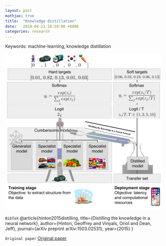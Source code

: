 ```yaml
---
layout: post
mathjax: true
title:  "Knowledge distillation"
date:   2019-04-21 18:59:00 +0800
categories: research
---
```

Keywords: machlne-learning, knowledge distillation

![knowledge-distillation][fig1]

`BibTeX`
@article{hinton2015distilling,
  title={Distilling the knowledge in a neural network},
  author={Hinton, Geoffrey and Vinyals, Oriol and Dean, Jeff},
  journal={arXiv preprint arXiv:1503.02531},
  year={2015}
}

`Original paper` [Original paper][cite1]






[fig1]: /img/img_ml/knowledge-distillation.png "Knowledge distillation"
[cite1]: https://arxiv.org/pdf/1503.02531.pdf

